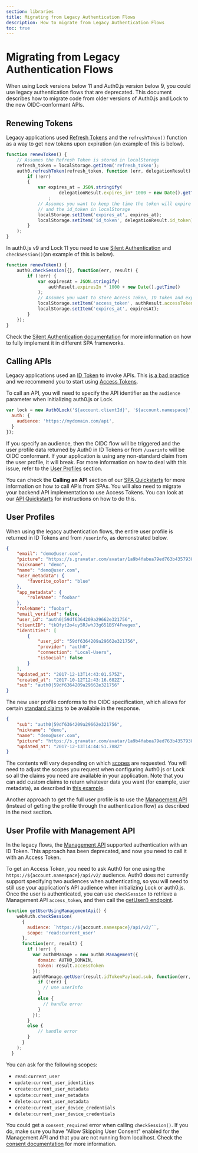 ```yaml
---
section: libraries
title: Migrating from Legacy Authentication Flows
description: How to migrate from Legacy Authentication Flows
toc: true
---
```

# Migrating from Legacy Authentication Flows

When using Lock versions below 11 and Auth0.js version below 9, you could use legacy authentication flows that are deprecated. This document describes how to migrate code from older versions of Auth0.js and Lock to the new OIDC-conformant APIs.

## Renewing Tokens

Legacy applications used [Refresh Tokens](/tokens/refresh-token) and the `refreshToken()` function as a way to get new tokens upon expiration (an example of this is below).

```js
function renewToken() {
    // Assumes the Refresh Token is stored in localStorage
    refresh_token = localStorage.getItem('refresh_token');   
    auth0.refreshToken(refresh_token, function (err, delegationResult) {
        if (!err)
        {
            var expires_at = JSON.stringify(
                    delegationResult.expires_in* 1000 + new Date().getTime())
                ;
            // Assumes you want to keep the time the token will expire
            // and the id_token in localStorage
            localStorage.setItem('expires_at', expires_at);
            localStorage.setItem('id_token', delegationResult.id_token);
        }
    );
}
```

In auth0.js v9 and Lock 11 you need to use [Silent Authentication](/api-auth/tutorials/silent-authentication) and `checkSession()`(an example of this is below).

```js
function renewToken() {
    auth0.checkSession({}, function(err, result) {
        if (!err) {
            var expiresAt = JSON.stringify(
                authResult.expiresIn * 1000 + new Date().getTime()
            );
            // Assumes you want to store Access Token, ID Token and expiration time in local Storage
            localStorage.setItem('access_token', authResult.accessToken);
            localStorage.setItem('expires_at', expiresAt);
        }
    });
}
```

Check the [Silent Authentication documentation](/api-auth/tutorials/silent-authentication) for more information on how to fully implement it in different SPA frameworks.

## Calling APIs

Legacy applications used an [ID Token](/tokens/id-token) to invoke APIs. This [is a bad practice](/api-auth/why-use-access-tokens-to-secure-apis) and we recommend you to start using [Access Tokens](/tokens/access-token).

To call an API, you will need to specify the API identifier as the `audience` parameter when initializing auth0.js or Lock.

```js
var lock = new Auth0Lock('${account.clientId}', '${account.namespace}', {
  auth: {
    audience: 'https://mydomain.com/api',
  }
});
```

If you specify an audience, then the OIDC flow will be triggered and the user profile data returned by Auth0 in ID Tokens or from `/userinfo` will be OIDC conformant. If your application is using any non-standard claim from the user profile, it will break. For more information on how to deal with this issue, refer to the [User Profiles](#user-profiles) section.

You can check the **Calling an API** section of our [SPA Quickstarts](/quickstart/backend) for more information on how to call APIs from SPAs. You will also need to migrate your backend API implementation to use Access Tokens. You can look at our [API Quickstarts](/quickstart/backend) for instructions on how to do this.

## User Profiles

When using the legacy authentication flows, the entire user profile is returned in ID Tokens and from `/userinfo`, as demonstrated below.

```json
{
    "email": "demo@user.com",
    "picture": "https://s.gravatar.com/avatar/1a9b4fabea79ed763b435793887fb67b?s=480&r=pg&d=https%3A%2F%2Fcdn.auth0.com%2Favatars%2Fde.png",
    "nickname": "demo",
    "name": "demo@user.com",
    "user_metadata": {
        "favorite_color": "blue"
    },
    "app_metadata": {
        "roleName": "foobar"
    },
    "roleName": "foobar",
    "email_verified": false,
    "user_id": "auth0|59df6364209a29662e321756",
    "clientID": "tkQfyt2o4uy5RJwhJ3g651BSY4Fwegex",
    "identities": [
        {
            "user_id": "59df6364209a29662e321756",
            "provider": "auth0",
            "connection": "Local-Users",
            "isSocial": false
        }
    ],
    "updated_at": "2017-12-13T14:43:01.575Z",
    "created_at": "2017-10-12T12:43:16.682Z",
    "sub": "auth0|59df6364209a29662e321756"
}
```

The new user profile conforms to the OIDC specification, which allows for certain [standard claims](https://openid.net/specs/openid-connect-core-1_0.html#StandardClaims) to be available in the response.

```json
{
    "sub": "auth0|59df6364209a29662e321756",
    "nickname": "demo",
    "name": "demo@user.com",
    "picture": "https://s.gravatar.com/avatar/1a9b4fabea79ed763b435793887fb67b?s=480&r=pg&d=https%3A%2F%2Fcdn.auth0.com%2Favatars%2Fde.png",
    "updated_at": "2017-12-13T14:44:51.788Z"
}
```

The contents will vary depending on which [scopes](/scopes) are requested. You will need to adjust the scopes you request when configuring Auth0.js or Lock so all the claims you need are available in your application. Note that you can add custom claims to return whatever data you want (for example, user metadata), as described in [this example](/scopes/current#example-add-custom-claims).

Another approach to get the full user profile is to use the [Management API](/api/management/v2) (instead of getting the profile through the authentication flow) as described in the next section.

## User Profile with Management API

In the legacy flows, the [Management API](/api/management/v2) supported authentication with an ID Token. This approach has been deprecated, and now you need to call it with an Access Token.

To get an Access Token, you need to ask Auth0 for one using the `https://${account.namespace}/api/v2/` audience. Auth0 does not currently support specifying two audiences when authenticating, so you will need to still use your application's API audience when initializing Lock or auth0.js. Once the user is authenticated, you can use `checkSession` to retrieve a Management API `access_token`, and then call the [getUser() endpoint](/api/management/v2#!/Users/get_users_by_id).

```js
function getUserUsingManagementApi() {
    webAuth.checkSession(
      {
        audience: `https://${account.namespace}/api/v2/˜`,
        scope: 'read:current_user'
      },
      function(err, result) {
        if (!err) {
          var auth0Manage = new auth0.Management({
            domain: AUTH0_DOMAIN,
            token: result.accessToken
          });
          auth0Manage.getUser(result.idTokenPayload.sub, function(err, userInfo) {
            if (!err) {
              // use userInfo
            }
            else {
              // handle error
            }
          });
        }
        else {
            // handle error
        }
      }
    );
  }
  ```

You can ask for the following scopes:

* `read:current_user`
* `update:current_user_identities`
* `create:current_user_metadata`
* `update:current_user_metadata`
* `delete:current_user_metadata`
* `create:current_user_device_credentials`
* `delete:current_user_device_credentials`

You could get a `consent_required` error when calling `checkSession()`. If you do, make sure you have "Allow Skipping User Consent" enabled for the Management API and that you are not running from localhost. Check the [consent documentation](/api-auth/user-consent) for more information.
